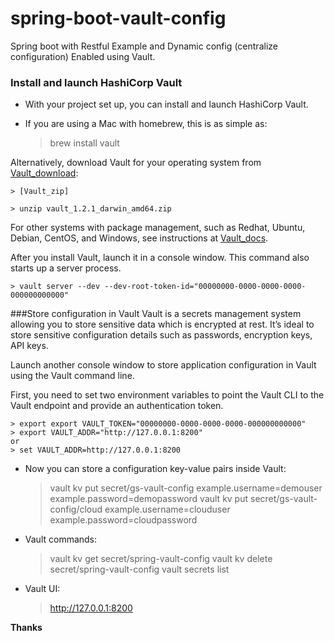 # spring-boot-vault-config
Spring boot with Restful Example and Dynamic config (centralize configuration) Enabled using Vault.

### Install and launch HashiCorp Vault
* With your project set up, you can install and launch HashiCorp Vault.
* If you are using a Mac with homebrew, this is as simple as:

	> brew install vault

Alternatively, download Vault for your operating system from [Vault_download]:

	> [Vault_zip]

	> unzip vault_1.2.1_darwin_amd64.zip

For other systems with package management, such as Redhat, Ubuntu, Debian, CentOS, and Windows, see instructions at [Vault_docs].

After you install Vault, launch it in a console window. This command also starts up a server process.

	> vault server --dev --dev-root-token-id="00000000-0000-0000-0000-000000000000"

###Store configuration in Vault
Vault is a secrets management system allowing you to store sensitive data which is encrypted at rest. It’s ideal to store sensitive configuration details such as passwords, encryption keys, API keys.

Launch another console window to store application configuration in Vault using the Vault command line.

First, you need to set two environment variables to point the Vault CLI to the Vault endpoint and provide an authentication token.

	> export export VAULT_TOKEN="00000000-0000-0000-0000-000000000000"
	> export VAULT_ADDR="http://127.0.0.1:8200"
	or
	> set VAULT_ADDR=http://127.0.0.1:8200

* Now you can store a configuration key-value pairs inside Vault:

	> vault kv put secret/gs-vault-config example.username=demouser example.password=demopassword
	> vault kv put secret/gs-vault-config/cloud example.username=clouduser example.password=cloudpassword

* Vault commands:

	> vault kv get secret/spring-vault-config
	> vault kv delete secret/spring-vault-config
	> vault secrets list
	
* Vault UI:
	
	> http://127.0.0.1:8200
	
**Thanks**

[//]: # (These are reference links used in the body of this note and get stripped out when the markdown processor does its job. There is no need to format nicely because it shouldn't be seen. Thanks SO - http://stackoverflow.com/questions/4823468/store-comments-in-markdown-syntax)


[Vault_zip]: <https://releases.hashicorp.com/vault/1.2.1/vault_1.2.1_darwin_amd64.zip>
[Vault_docs]: <https://www.vaultproject.io/docs/install/index.html>
[Vault_download]: <https://www.vaultproject.io/downloads.html>
